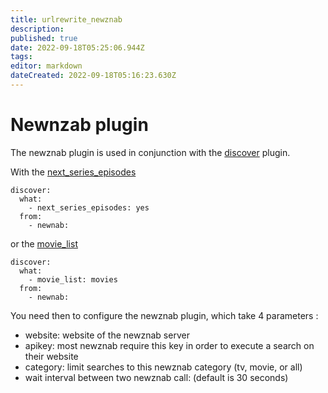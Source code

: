 ```yaml
---
title: urlrewrite_newznab
description: 
published: true
date: 2022-09-18T05:25:06.944Z
tags: 
editor: markdown
dateCreated: 2022-09-18T05:16:23.630Z
---
```


# Newnzab plugin
The newznab plugin is used in conjunction with the [discover](/Plugins/discover) plugin.

With the [next_series_episodes](/Plugins/next_series_episodes)
```
discover:
  what:
    - next_series_episodes: yes
  from: 
    - newnab:
```

or the [movie_list](/Plugins/List/movie_list)

```
discover:
  what:
    - movie_list: movies
  from: 
    - newnab:
```


You need then to configure the newznab plugin, which take 4 parameters :
- website: website of the newznab server
- apikey:  most newznab require this key in order to execute a search on their website
- category: limit searches to this newznab category (tv, movie, or all)
- wait  interval between two newznab call: (default is 30 seconds)